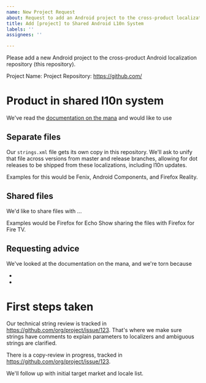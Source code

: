 ```yaml
---
name: New Project Request
about: Request to add an Android project to the cross-product localization repository
title: Add [project] to Shared Android L10n System
labels: ''
assignees: ''

---
```


Please add a new Android project to the cross-product Android localization repository (this repository).

Project Name: 
Project Repository: https://github.com/

# Product in shared l10n system

We've read the [documentation on the mana](https://mana.mozilla.org/wiki/display/FIREFOX/Continuous+Localization+Setup+Process+for+Android) and would like to use

## Separate files

Our `strings.xml` file gets its own copy in this repository. We'll ask to unify that file across versions from master and release branches, allowing for dot releases to be shipped from these localizations, including l10n updates.

Examples for this would be Fenix, Android Components, and Firefox Reality.

## Shared files

We'd like to share files with ...

Examples would be Firefox for Echo Show sharing the files with Firefox for Fire TV.

## Requesting advice

We've looked at the documentation on the mana, and we're torn because

* 
* 

# First steps taken

Our technical string review is tracked in https://github.com/org/project/issue/123. That's where we make sure strings have comments to explain parameters to localizers and ambiguous strings are clarified.

There is a copy-review in progress, tracked in https://github.com/org/project/issue/123.

We'll follow up with initial target market and locale list.
